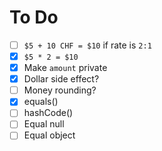 # To Do

 - [ ] `$5 + 10 CHF = $10` if rate is `2:1`
 - [x] `$5 * 2 = $10`
 - [x] Make `amount` private
 - [x] Dollar side effect?
 - [ ] Money rounding?
 - [x] equals()
 - [ ] hashCode()
 - [ ] Equal null
 - [ ] Equal object
